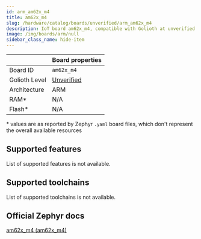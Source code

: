 ```yaml
---
id: arm_am62x_m4
title: am62x_m4
slug: /hardware/catalog/boards/unverified/arm_am62x_m4
description: IoT board am62x_m4, compatible with Golioth at unverified level.
image: /img/boards/arm/null
sidebar_class_name: hide-item
---
```


[//]: # (This is an auto-generated file, do not edit! Changes to it will be lost upon re-generation)



|                | Board properties     |
| -------------  | -------------------- |
| Board ID       | `am62x_m4` |
| Golioth Level  | [Unverified](/hardware#unverified-boards) |
| Architecture   | ARM |
| RAM*           | N/A |
| Flash*         | N/A |

\* values are as reported by Zephyr `.yaml` board files, which don't represent the overall available resources



## Supported features

List of supported features is not available.

## Supported toolchains

List of supported toolchains is not available.

## Official Zephyr docs

[am62x_m4 (am62x_m4)](https://docs.zephyrproject.org/latest/boards/arm/am62x_m4/doc/index.html)
